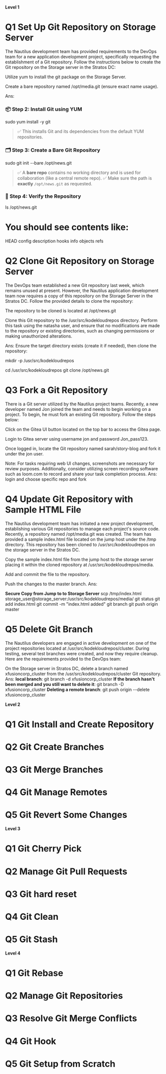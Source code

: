 **Level 1**
# Q1 Set Up Git Repository on Storage Server
The Nautilus development team has provided requirements to the DevOps team for a new application development project, specifically requesting the establishment of a Git repository. Follow the instructions below to create the Git repository on the Storage server in the Stratos DC:

Utilize yum to install the git package on the Storage Server.

Create a bare repository named /opt/media.git (ensure exact name usage).

Ans:
### 📦 Step 2: Install Git using YUM

sudo yum install -y git

> ✅ This installs Git and its dependencies from the default YUM repositories.
### 🗂️ Step 3: Create a Bare Git Repository
sudo git init --bare /opt/news.git
> ✅ A **bare repo** contains no working directory and is used for collaboration (like a central remote repo).
> ✅ Make sure the path is **exactly** `/opt/news.git` as requested.
### 📂 Step 4: Verify the Repository
ls /opt/news.git
# You should see contents like:
HEAD  config  description  hooks  info  objects  refs

# Q2 Clone Git Repository on Storage Server
The DevOps team established a new Git repository last week, which remains unused at present. However, the Nautilus application development team now requires a copy of this repository on the Storage Server in the Stratos DC. Follow the provided details to clone the repository:

The repository to be cloned is located at /opt/news.git

Clone this Git repository to the /usr/src/kodekloudrepos directory. Perform this task using the natasha user, and ensure that no modifications are made to the repository or existing directories, such as changing permissions or making unauthorized alterations.

Ans:
Ensure the target directory exists (create it if needed), then clone the repository:

mkdir -p /usr/src/kodekloudrepos

cd /usr/src/kodekloudrepos
git clone /opt/news.git

# Q3 Fork a Git Repository
There is a Git server utilized by the Nautilus project teams. Recently, a new developer named Jon joined the team and needs to begin working on a project. To begin, he must fork an existing Git repository. Follow the steps below:

Click on the Gitea UI button located on the top bar to access the Gitea page.

Login to Gitea server using username jon and password Jon_pass123.

Once logged in, locate the Git repository named sarah/story-blog and fork it under the jon user.

Note: For tasks requiring web UI changes, screenshots are necessary for review purposes. Additionally, consider utilizing screen recording software such as loom.com to record and share your task completion process.
Ans:
login and choose specific repo and fork
# Q4 Update Git Repository with Sample HTML File
The Nautilus development team has initiated a new project development, establishing various Git repositories to manage each project's source code. Recently, a repository named /opt/media.git was created. The team has provided a sample index.html file located on the jump host under the /tmp directory. This repository has been cloned to /usr/src/kodekloudrepos on the storage server in the Stratos DC.

Copy the sample index.html file from the jump host to the storage server placing it within the cloned repository at /usr/src/kodekloudrepos/media.

Add and commit the file to the repository.

Push the changes to the master branch.
Ans:

**Secure Copy from Jump to to Storage Server**
     scp /tmp/index.html storage_user@storage_server:/usr/src/kodekloudrepos/media/
     git status
     git add index.html 
     git commit -m "index.html added"
     git branch
     git push origin master
# Q5 Delete Git Branch
The Nautilus developers are engaged in active development on one of the project repositories located at /usr/src/kodekloudrepos/cluster. During testing, several test branches were created, and now they require cleanup. Here are the requirements provided to the DevOps team:

On the Storage server in Stratos DC, delete a branch named xfusioncorp_cluster from the /usr/src/kodekloudrepos/cluster Git repository.
Ans:
**local branch**: git branch -d xfusioncorp_cluster
**If the branch hasn't been merged and you still want to delete it**: git branch -D xfusioncorp_cluster
**Deleting a remote branch**: git push origin --delete xfusioncorp_cluster

**Level 2**
# Q1 Git Install and Create Repository
# Q2 Git Create Branches
# Q3 Git Merge Branches
# Q4 Git Manage Remotes
# Q5 Git Revert Some Changes
**Level 3**
# Q1 Git Cherry Pick
# Q2 Manage Git Pull Requests
# Q3 Git hard reset
# Q4 Git Clean
# Q5 Git Stash
**Level 4**
# Q1 Git Rebase
# Q2 Manage Git Repositories
# Q3 Resolve Git Merge Conflicts
# Q4 Git Hook
# Q5 Git Setup from Scratch